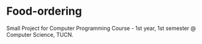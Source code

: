 # Food-ordering
Small Project for Computer Programming Course - 1st year, 1st semester @ Computer Science, TUCN.
